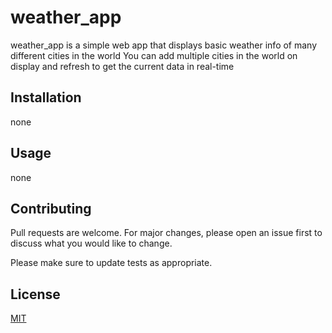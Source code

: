 # weather_app

weather_app is a simple web app that displays basic weather info of many different cities in the world
You can add multiple cities in the world on display and refresh to get the current data in real-time

## Installation

none

## Usage

none

## Contributing
Pull requests are welcome. For major changes, please open an issue first to discuss what you would like to change.

Please make sure to update tests as appropriate.

## License
[MIT](https://choosealicense.com/licenses/mit/)

